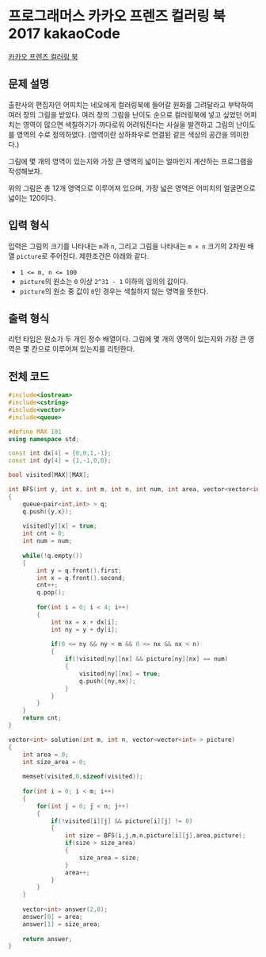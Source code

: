 # 프로그래머스 카카오 프렌즈 컬러링 북 2017 kakaoCode

[카카오 프렌즈 컬러링 북](https://programmers.co.kr/learn/courses/30/lessons/1829)

## 문제 설명

출판사의 편집자인 어피치는 네오에게 컬러링북에 들어갈 원화를 그려달라고 부탁하여 여러 장의 그림을 받았다. 여러 장의 그림을 난이도 순으로 컬러링북에 넣고 싶었던 어피치는 영역이 많으면 색칠하기가 까다로워 어려워진다는 사실을 발견하고 그림의 난이도를 영역의 수로 정의하였다. (영역이란 상하좌우로 연결된 같은 색상의 공간을 의미한다.)

그림에 몇 개의 영역이 있는지와 가장 큰 영역의 넓이는 얼마인지 계산하는 프로그램을 작성해보자.


위의 그림은 총 12개 영역으로 이루어져 있으며, 가장 넓은 영역은 어피치의 얼굴면으로 넓이는 120이다.

## 입력 형식

입력은 그림의 크기를 나타내는 `m`과 `n`, 그리고 그림을 나타내는 `m × n` 크기의 2차원 배열 `picture`로 주어진다. 제한조건은 아래와 같다.

  * `1 <= m, n <= 100`
  * `picture`의 원소는 `0` 이상 `2^31 - 1` 이하의 임의의 값이다.
  * `picture`의 원소 중 값이 `0`인 경우는 색칠하지 않는 영역을 뜻한다.

## 출력 형식

리턴 타입은 원소가 두 개인 정수 배열이다. 그림에 몇 개의 영역이 있는지와 가장 큰 영역은 몇 칸으로 이루어져 있는지를 리턴한다.

## 전체 코드


```c++
#include<iostream>
#include<cstring>
#include<vector>
#include<queue>

#define MAX 101
using namespace std;

const int dx[4] = {0,0,1,-1};
const int dy[4] = {1,-1,0,0};

bool visited[MAX][MAX];

int BFS(int y, int x, int m, int n, int num, int area, vector<vector<int> > picture)
{
	queue<pair<int,int> > q;
	q.push({y,x});
	
	visited[y][x] = true;
	int cnt = 0;
	int num = num;
	
	while(!q.empty())
	{
		int y = q.front().first;
		int x = q.front().second;
		cnt++;
		q.pop();
		
		for(int i = 0; i < 4; i++)
		{
			int nx = x + dx[i];
			int ny = y + dy[i];
			
			if(0 <= ny && ny < m && 0 <= nx && nx < n)
			{
				if(!visited[ny][nx] && picture[ny][nx] == num)
				{
					visited[ny][nx] = true;
					q.push({ny,nx});
				}
			}
		}
	}
	return cnt;
}

vector<int> solution(int m, int n, vector<vector<int> > picture)
{
	int area = 0;
	int size_area = 0;
	
	memset(visited,0,sizeof(visited));
	
	for(int i = 0; i < m; i++)
	{
		for(int j = 0; j < n; j++)
		{
			if(!visited[i][j] && picture[i][j] != 0)
			{
				int size = BFS(i,j,m,n,picture[i][j],area,picture);
				if(size > size_area)
				{
					size_area = size;
				}
				area++;
			}
		}
	}
	
	vector<int> answer(2,0);
	answer[0] = area;
	answer[1] = size_area;
	
	return answer;
}
```
